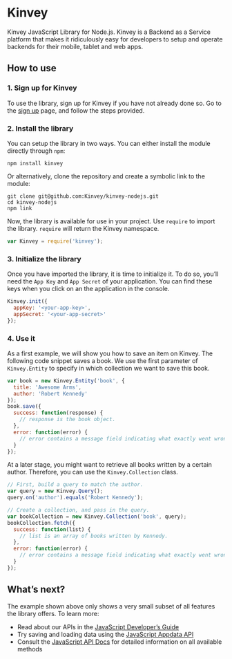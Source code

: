 # Kinvey

Kinvey JavaScript Library for Node.js. Kinvey is a Backend as a Service platform that makes it ridiculously easy for developers to setup and operate backends for their mobile, tablet and web apps.

## How to use

### 1. Sign up for Kinvey
To use the library, sign up for Kinvey if you have not already done so. Go to the [sign up](https://console.kinvey.com/#signup) page, and follow the steps provided.

### 2. Install the library
You can setup the library in two ways. You can either install the module directly through `npm`:

	npm install kinvey

Or alternatively, clone the repository and create a symbolic link to the module:

	git clone git@github.com:Kinvey/kinvey-nodejs.git
	cd kinvey-nodejs
	npm link

Now, the library is available for use in your project. Use `require` to import the library. `require` will return the Kinvey namespace.

```js
var Kinvey = require('kinvey');
```

### 3. Initialize the library

Once you have imported the library, it is time to initialize it. To do so, you’ll need the `App Key` and `App Secret` of your application. You can find these keys when you click on an the application in the console.

```js
Kinvey.init({
  appKey: '<your-app-key>',
  appSecret: '<your-app-secret>'
});
```

### 4. Use it
As a first example, we will show you how to save an item on Kinvey. The following code snippet saves a book. We use the first parameter of `Kinvey.Entity` to specify in which collection we want to save this book.

```js
var book = new Kinvey.Entity('book', {
  title: 'Awesome Arms',
  author: 'Robert Kennedy'
});
book.save({
  success: function(response) {
    // response is the book object.
  },
  error: function(error) {
    // error contains a message field indicating what exactly went wrong.
  }
});
```

At a later stage, you might want to retrieve all books written by a certain author. Therefore, you can use the `Kinvey.Collection` class.

```js
// First, build a query to match the author.
var query = new Kinvey.Query();
query.on('author').equals('Robert Kennedy');

// Create a collection, and pass in the query.
var bookCollection = new Kinvey.Collection('book', query);
bookCollection.fetch({
  success: function(list) {
    // list is an array of books written by Kennedy.
  },
  error: function(error) {
    // error contains a message field indicating what exactly went wrong.
  }
});
```

## What’s next?
The example shown above only shows a very small subset of all features the library offers. To learn more:

* Read about our APIs in the [JavaScript Developer’s Guide](https://console.kinvey.com/#docs/JavaScript/JS-Developers-Guide)
* Try saving and loading data using the [JavaScript Appdata API](https://console.kinvey.com/#docs/JavaScript/JS-Developers-Guide#appdata)
* Consult the [JavaScript API Docs](https://console.kinvey.com/#docs/JavaScript/JS-API-Docs) for detailed information on all available methods